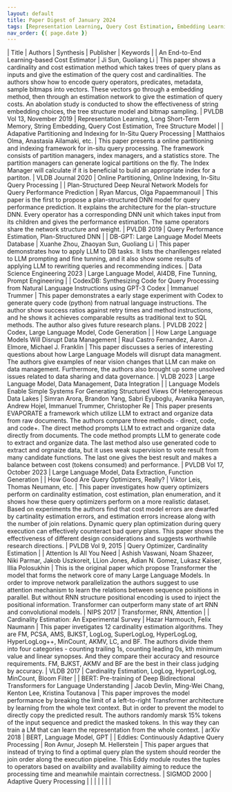```yaml
---
layout: default
title: Paper Digest of January 2024
tags: [Representation Learning, Query Cost Estimation, Embedding Learning, AI4DB]
nav_order: {{ page.date }}
---
```


| Title                                                                                                | Authors                                                                                                                  | Synthesis                                                                                                                                                                                                                                                                                                                                                                                                                                                                                                                                                                                                | Publisher                     | Keywords                                                                                                       |
| An End-to-End Learning-based Cost Estimator                                                          | Ji Sun, Guoliang Li                                                                                                      | This paper shows a cardinality and cost estimation method which takes trees of query plans as inputs and give the estimation of the query cost and cardinalities. The authors show how to encode query operators, predicates, metadata, sample bitmaps into vectors. These vectors go through a embedding method, then through an estimation network to give the estimation of query costs. An abolation study is conducted to show the effectiveness of string embedding choices, the tree structure model and bitmap sampling.                                                                         | PVLDB Vol 13, November 2019   | Representation Learning, Long Short-Term Memory, String Embedding, Query Cost Estimation, Tree Structure Model |
| Adapative Partitioning and Indexing for In-Situ Query Processing                                     | Matthaios Olma, Anastasia Ailamaki, etc.                                                                                 | This paper presents a online partitioning and indexing framework for in-situ query processing. The framework consists of partition managers, index managers, and a statistics store. The partition managers can generate logical partitions on the fly. The Index Manager will calculate if it is beneficial to build an appropriate index for a partiton.                                                                                                                                                                                                                                               | VLDB Journal 2020             | Online Partitioning, Online Indexing, In-Situ Query Processing                                                 |
| Plan-Structured Deep Neural Network Models for Query Performance Prediction                          | Ryan Marcus, Olga Papaemmanouil                                                                                          | This paper is the first to propose a plan-structured DNN model for query performance prediction. It explains the architecture for the plan-structure DNN. Every operator has a corresponding DNN unit which takes input from its children and gives the performance estimation. The same operators share the network structure and weight.                                                                                                                                                                                                                                                               | PVLDB 2019                    | Query Performance Estimation, Plan-Structured DNN                                                              |
| DB-GPT: Large Language Model Meets Database                                                          | Xuanhe Zhou, Zhaoyan Sun, Guoliang Li                                                                                    | This paper demonstrates how to apply LLM to DB tasks. It lists the chanllenges related to LLM prompting and fine tunning, and it also show some results of applying LLM to rewriting queries and recommending indices.                                                                                                                                                                                                                                                                                                                                                                                   | Data Science Engineering 2023 | Large Language Model, AI4DB, Fine Tunning, Prompt Engineering                                                  |
| CodexDB: Synthesizing Code for Query Processing from Natural Language Instructions using GPT-3 Codex | Immanuel Trummer                                                                                                         | This paper demonstrates a early stage experiment with Codex to generate query code (python) from natrual language instructions. The author show success ratios against retry times and method instructions, and he shows it achieves comparable results as traditional text to SQL methods. The author also gives future research plans.                                                                                                                                                                                                                                                                 | PVLDB 2022                    | Codex, Large Language Model, Code Generation                                                                   |
| How Large Language Models Will Disrupt Data Management                                               | Raul Castro Fernandez, Aaron J. Elmore, Michael J. Franklin                                                              | This paper discusses a series of interesting questions about how Large Language Models will disrupt data managment. The authors give examples of near vision changes that LLM can make on data management. Furthermore, the authors also brought up some unsolved issues related to data sharing and data governance.                                                                                                                                                                                                                                                                                    | VLDB 2023                     | Large Language Model, Data Management, Data Integration                                                        |
| Language Models Enable Simple Systems For Generating Structured Views Of Heterogeneous Data Lakes    | Simran Arora, Brandon Yang, Sabri Eyuboglu, Avanika Narayan, Andrew Hojel, Immanuel Trummer, Christopher Re              | This paper presents EVAPORATE a framework which utilize LLM to extract and organize data from raw documents. The authors compare three methods - direct, code, and code+. The direct method prompts LLM to extract and organize data directly from documents. The code method prompts LLM to generate code to extract and organize data. The last method also use generated code to extract and orgnaize data, but it uses weak supervision to vote result from many candidate functions. The last one gives the best result and makes a balance between cost (tokens consumed) and performance.         | PVLDB Vol 17, October 2023    | Large Language Model, Data Extraction, Function Generation                                                     |
| How Good Are Query Optimizers, Really?                                                               | Viktor Leis, Thomas Neumann, etc.                                                                                        | This paper investigates how query optimizers perform on cardinality estimation, cost estimation, plan enumeration, and it shows how these query optimizers perform on a more realistic dataset. Based on experiments the authors find that cost model errors are dwarfed by cartinality estimation errors, and estimation errors increase along with the number of join relations. Dynamic query plan optimization during query execution can effectively counteract bad query plans. This paper shows the effectiveness of different design considerations and suggests worthwhile research directions. | PVLDB Vol 9, 2015             | Query Optimizer, Cardinality Estimation                                                                        |
| Attention Is All You Need                                                                            | Ashish Vaswani, Noam Shazeer, Niki Parmar, Jakob Uszkoreit, LLion Jones, Adian N. Gomez, Lukasz Kaiser, Illia Polosukhin | This is the original paper which propose Transformer the model that forms the network core of many Large Language Models. In order to improve network parallelization the authors suggest to use attention mechanism to learn the relations between sequence poisitions in parallel. But without RNN structure positional encoding is used to inject the positional information. Transformer can outperform many state of art RNN and convolutional models.                                                                                                                                              | NIPS 2017                     | Transformer, RNN, Attention                                                                                    |
| Cardinality Estimation: An Experimental Survey                                                       | Hazar Harmouch, Felix Naumann                                                                                            | This paper invetigates 12 cardinality estimation algorithms. They are FM, PCSA, AMS, BJKST, LogLog, SuperLogLog, HyperLogLog, HyperLogLog++, MinCount, AKMV, LC, and BF. The authors divide them into four categories - counting trailing 1s, counting leading 0s, kth minimum value and linear synopses. And they compare their accuracy and resource requirements. FM, BJKST, AKMV and BF are the best in their class judging by accuracy.                                                                                                                                                             | VLDB 2017                     | Cardinality Estimation, LogLog, HyperLogLog, MinCount, Bloom Filter                                            |
| BERT: Pre-training of Deep Bidirectional Transformers for Language Understanding                     | Jacob Devlin, Ming-Wei Chang, Kenton Lee, Kristina Toutanova                                                             | This paper improves the model performance by breaking the limit of a left-to-right Transformer architecture by learning from the whole text context. But in order to prevent the model to directly copy the predicted result. The authors randomly marsk 15% tokens of the input sequence and predict the masked tokens. In this way they can train a LM that can learn the representation from the whole context.                                                                                                                                                                                       | arXiv 2018                    | BERT, Language Model, GPT                                                                                      |
| Eddies: Continuously Adaptive Query Processing                                                       | Ron Avnur, Joseph M. Hellerstein                                                                                         | This paper argues that instead of trying to find a optimal query plan the system should reorder the join order along the execution pipeline. This Eddy module routes the tuples to operators based on avaibility and availability aiming to reduce the processing time and meanwhile maintain correctness.                                                                                                                                                                                                                                                                                               | SIGMOD 2000                   | Adaptive Query Processing                                                                                      |
|                                                                                                      |                                                                                                                          |                                                                                                                                                                                                                                                                                                                                                                                                                                                                                                                                                                                                          |                               |                                                                                                                |
